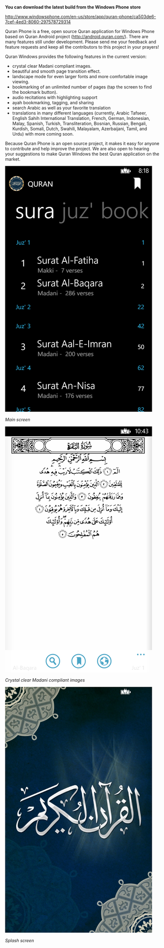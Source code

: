 **You can download the latest build from the Windows Phone store**

http://www.windowsphone.com/en-us/store/app/quran-phone/ca503de6-7cef-4ed3-8060-297578729314

Quran Phone is a free, open source Quran application for Windows Phone based on Quran Android project (http://android.quran.com/). There are many features still under development. Please send me your feedback and feature requests and keep all the contributors to this project in your prayers!

Quran Windows provides the following features in the current version:

  * crystal clear Madani compliant images.
  * beautiful and smooth page transition effect.
  * landscape mode for even larger fonts and more comfortable image viewing.
  * bookmarking of an unlimited number of pages (tap the screen to find the bookmark button).
  * audio recitations with highlighting support
  * ayah bookmarking, tagging, and sharing
  * search Arabic as well as your favorite translation
  * translations in many different languages (currently, Arabic Tafseer, English Sahih International Translation, French, German, Indonesian, Malay, Spanish, Turkish, Transliteration, Bosnian, Russian, Bengali, Kurdish, Somali, Dutch, Swahili, Malayalam, Azerbaijani, Tamil, and Urdu) with more coming soon.

Because Quran Phone is an open source project, it makes it easy for anyone to contribute and help improve the project. We are also open to hearing your suggestions to make Quran Windows the best Quran application on the market.

![Main screen](Screenshots/main.png)

_Main screen_

![Crystal clear Madani compliant images](Screenshots/page-arabic.png)

_Crystal clear Madani compliant images_

![Splash screen](Screenshots/splash.png)

_Splash screen_

